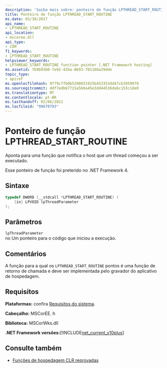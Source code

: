 ```yaml
---
description: 'Saiba mais sobre: ponteiro de função LPTHREAD_START_ROUTINE'
title: Ponteiro de função LPTHREAD_START_ROUTINE
ms.date: 03/30/2017
api_name:
- LPTHREAD_START_ROUTINE
api_location:
- mscoree.dll
api_type:
- COM
f1_keywords:
- LPTHREAD_START_ROUTINE
helpviewer_keywords:
- LPTHREAD_START_ROUTINE function pointer [.NET Framework hosting]
ms.assetid: 7b9b93b0-fe92-42ba-8693-701168a29dde
topic_type:
- apiref
ms.openlocfilehash: 9f79cffb0b5290031915b453353dd47cb3959970
ms.sourcegitcommit: ddf7edb67715a5b9a45e3dd44536dabc153c1de0
ms.translationtype: MT
ms.contentlocale: pt-BR
ms.lasthandoff: 02/06/2021
ms.locfileid: "99679793"
---
```

# <a name="lpthread_start_routine-function-pointer"></a>Ponteiro de função LPTHREAD_START_ROUTINE

Aponta para uma função que notifica o host que um thread começou a ser executado.  
  
 Esse ponteiro de função foi preterido no .NET Framework 4.  
  
## <a name="syntax"></a>Sintaxe  
  
```cpp  
typedef DWORD (__stdcall *LPTHREAD_START_ROUTINE) (  
    [in] LPVOID lpThreadParameter  
);  
```  
  
## <a name="parameters"></a>Parâmetros  

 `lpThreadParameter`  
 no Um ponteiro para o código que iniciou a execução.  
  
## <a name="remarks"></a>Comentários  

 A função para a qual os `LPTHREAD_START_ROUTINE` pontos é uma função de retorno de chamada e deve ser implementada pelo gravador do aplicativo de hospedagem.  
  
## <a name="requirements"></a>Requisitos  

 **Plataformas:** confira [Requisitos do sistema](../../get-started/system-requirements.md).  
  
 **Cabeçalho:** MSCorEE. h  
  
 **Biblioteca:** MSCorWks.dll  
  
 **.NET Framework versões:**[!INCLUDE[net_current_v10plus](../../../../includes/net-current-v10plus-md.md)]  
  
## <a name="see-also"></a>Consulte também

- [Funções de hospedagem CLR reprovadas](deprecated-clr-hosting-functions.md)
